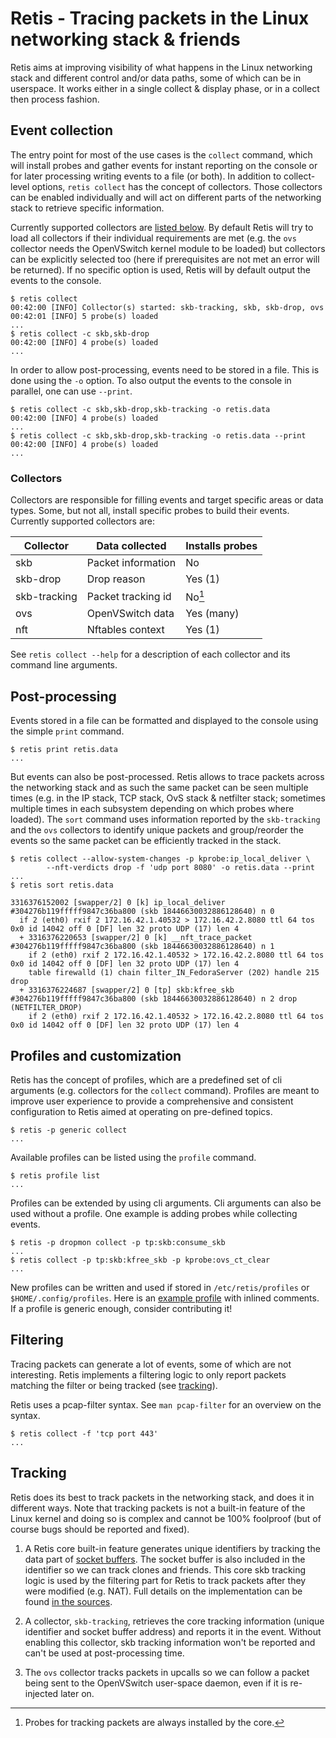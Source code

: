 # Retis - Tracing packets in the Linux networking stack & friends

Retis aims at improving visibility of what happens in the Linux networking stack
and different control and/or data paths, some of which can be in userspace. It
works either in a single collect & display phase, or in a collect then process
fashion.

## Event collection

The entry point for most of the use cases is the `collect` command, which will
install probes and gather events for instant reporting on the console or for
later processing writing events to a file (or both). In addition to
collect-level options, `retis collect` has the concept of collectors. Those
collectors can be enabled individually and will act on different parts of the
networking stack to retrieve specific information.

Currently supported collectors are [listed below](#collectors). By default Retis
will try to load all collectors if their individual requirements are met (e.g.
the `ovs` collector needs the OpenVSwitch kernel module to be loaded) but
collectors can be explicitly selected too (here if prerequisites are not met an
error will be returned). If no specific option is used, Retis will by default
output the events to the console.

```
$ retis collect
00:42:00 [INFO] Collector(s) started: skb-tracking, skb, skb-drop, ovs
00:42:01 [INFO] 5 probe(s) loaded
...
$ retis collect -c skb,skb-drop
00:42:00 [INFO] 4 probe(s) loaded
...
```

In order to allow post-processing, events need to be stored in a file. This is
done using the `-o` option. To also output the events to the console in
parallel, one can use `--print`.

```
$ retis collect -c skb,skb-drop,skb-tracking -o retis.data
00:42:00 [INFO] 4 probe(s) loaded
...
$ retis collect -c skb,skb-drop,skb-tracking -o retis.data --print
00:42:00 [INFO] 4 probe(s) loaded
...
```

### Collectors

Collectors are responsible for filling events and target specific areas or data
types. Some, but not all, install specific probes to build their events.
Currently supported collectors are:

| Collector    | Data collected      | Installs probes |
| ------------ | ------------------- | --------------- |
| skb          | Packet information  | No              |
| skb-drop     | Drop reason         | Yes (1)         |
| skb-tracking | Packet tracking id  | No[^1]          |
| ovs          | OpenVSwitch data    | Yes (many)      |
| nft          | Nftables context    | Yes (1)         |

See `retis collect --help` for a description of each collector and its command
line arguments.

[^1]: Probes for tracking packets are always installed by the core.

## Post-processing

Events stored in a file can be formatted and displayed to the console using the
simple `print` command.

```
$ retis print retis.data
...
```

But events can also be post-processed. Retis allows to trace packets across the
networking stack and as such the same packet can be seen multiple times (e.g. in
the IP stack, TCP stack, OvS stack & netfilter stack; sometimes multiple times
in each subsystem depending on which probes where loaded). The `sort` command
uses information reported by the `skb-tracking` and the `ovs` collectors to
identify unique packets and group/reorder the events so the same packet can be
efficiently tracked in the stack.

```
$ retis collect --allow-system-changes -p kprobe:ip_local_deliver \
        --nft-verdicts drop -f 'udp port 8080' -o retis.data --print
...
$ retis sort retis.data

3316376152002 [swapper/2] 0 [k] ip_local_deliver #304276b119fffff9847c36ba800 (skb 18446630032886128640) n 0
  if 2 (eth0) rxif 2 172.16.42.1.40532 > 172.16.42.2.8080 ttl 64 tos 0x0 id 14042 off 0 [DF] len 32 proto UDP (17) len 4
  + 3316376220653 [swapper/2] 0 [k] __nft_trace_packet #304276b119fffff9847c36ba800 (skb 18446630032886128640) n 1
    if 2 (eth0) rxif 2 172.16.42.1.40532 > 172.16.42.2.8080 ttl 64 tos 0x0 id 14042 off 0 [DF] len 32 proto UDP (17) len 4
    table firewalld (1) chain filter_IN_FedoraServer (202) handle 215 drop
  + 3316376224687 [swapper/2] 0 [tp] skb:kfree_skb #304276b119fffff9847c36ba800 (skb 18446630032886128640) n 2 drop (NETFILTER_DROP)
    if 2 (eth0) rxif 2 172.16.42.1.40532 > 172.16.42.2.8080 ttl 64 tos 0x0 id 14042 off 0 [DF] len 32 proto UDP (17) len 4
```

## Profiles and customization

Retis has the concept of profiles, which are a predefined set of cli arguments
(e.g. collectors for the `collect` command). Profiles are meant to improve user
experience to provide a comprehensive and consistent configuration to Retis
aimed at operating on pre-defined topics.

```
$ retis -p generic collect
...
```

Available profiles can be listed using the `profile` command.

```
$ retis profile list
...
```

Profiles can be extended by using cli arguments. Cli arguments can also be used
without a profile. One example is adding probes while collecting events.

```
$ retis -p dropmon collect -p tp:skb:consume_skb
...
$ retis collect -p tp:skb:kfree_skb -p kprobe:ovs_ct_clear
...
```

New profiles can be written and used if stored in `/etc/retis/profiles` or
`$HOME/.config/profiles`. Here is an
[example profile](https://github.com/retis-org/retis/blob/main/test_data/profiles/example.yaml)
with inlined comments. If a profile is generic enough, consider contributing it!

## Filtering

Tracing packets can generate a lot of events, some of which are not interesting.
Retis implements a filtering logic to only report packets matching the filter or
being tracked (see [tracking](#tracking)).

Retis uses a pcap-filter syntax. See `man pcap-filter` for an overview on the
syntax.

```
$ retis collect -f 'tcp port 443'
...
```

## Tracking

Retis does its best to track packets in the networking stack, and does it in
different ways. Note that tracking packets is not a built-in feature of the
Linux kernel and doing so is complex and cannot be 100% foolproof (but of course
bugs should be reported and fixed).

1. A Retis core built-in feature generates unique identifiers by tracking the
   data part of [socket buffers](https://git.kernel.org/pub/scm/linux/kernel/git/torvalds/linux.git/tree/include/linux/skbuff.h?h=v6.3#n737).
   The socket buffer is also included in the identifier so we can track clones
   and friends. This core skb tracking logic is used by the filtering part for
   Retis to track packets after they were modified (e.g. NAT). Full details on
   the implementation can be found
   [in the sources](https://github.com/retis-org/retis/blob/main/src/core/tracking/skb_tracking.rs).

2. A collector, `skb-tracking`, retrieves the core tracking information (unique
   identifier and socket buffer address) and reports it in the event. Without
   enabling this collector, skb tracking information won't be reported and can't
   be used at post-processing time.

3. The `ovs` collector tracks packets in upcalls so we can follow a packet
   being sent to the OpenVSwitch user-space daemon, even if it is re-injected
   later on.
